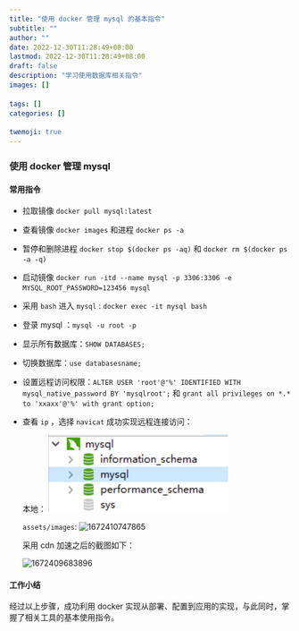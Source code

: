 ```yaml
---
title: "使用 docker 管理 mysql 的基本指令"
subtitle: ""
author: ""
date: 2022-12-30T11:28:49+08:00
lastmod: 2022-12-30T11:28:49+08:00
draft: false
description: "学习使用数据库相关指令"
images: []

tags: []
categories: []

twemoji: true
---
```

### 使用 docker 管理 mysql

#### 常用指令

* 拉取镜像 `docker pull mysql:latest`
* 查看镜像 `docker images` 和进程 `docker ps -a`
* 暂停和删除进程 `docker stop $(docker ps -aq)` 和 `docker rm $(docker ps -a -q)`
* 启动镜像 `docker run -itd --name mysql -p 3306:3306 -e MYSQL_ROOT_PASSWORD=123456 mysql`
* 采用 `bash` 进入 `mysql` : `docker exec -it mysql bash`
* 登录 mysql ：`mysql -u root -p`
* 显示所有数据库：`SHOW DATABASES;`
* 切换数据库：`use databasesname;`
* 设置远程访问权限：`ALTER USER 'root'@'%' IDENTIFIED WITH mysql_native_password BY 'mysqlroot';` 和 `grant all privileges on *.* to 'xxaxx'@'%' with grant option;`
* 查看 `ip` ，选择 `navicat` 成功实现远程连接访问：
  
  本地：
  ![1672411623136](image/1672411623136.png)

  `assets/images`:
  ![1672410747865](images/1672410747865.png)

  采用 cdn 加速之后的截图如下：

  ![1672409683896](https://cdn.jsdelivr.net/gh/xxaxx007/mkImg/images/1672409683896.png)

#### 工作小结

经过以上步骤，成功利用 docker 实现从部署、配置到应用的实现，与此同时，掌握了相关工具的基本使用指令。
